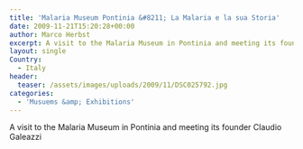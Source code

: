 ```yaml
---
title: 'Malaria Museum Pontinia &#8211; La Malaria e la sua Storia'
date: 2009-11-21T15:20:28+00:00
author: Marco Herbst
excerpt: A visit to the Malaria Museum in Pontinia and meeting its founder Claudio Galeazzi
layout: single
Country:
  - Italy
header:
  teaser: /assets/images/uploads/2009/11/DSC025792.jpg
categories:
  - 'Musuems &amp; Exhibitions'
---
```

A visit to the Malaria Museum in Pontinia and meeting its founder Claudio Galeazzi